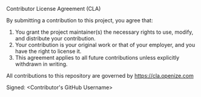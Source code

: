 Contributor License Agreement (CLA)

By submitting a contribution to this project, you agree that:
1. You grant the project maintainer(s) the necessary rights to use, modify, and distribute your contribution.
2. Your contribution is your original work or that of your employer, and you have the right to license it.
3. This agreement applies to all future contributions unless explicitly withdrawn in writing.

All contributions to this repository are governed by <a href="https://cla.openize.com">https://cla.openize.com</a> 

Signed: <Contributor's GitHub Username>
